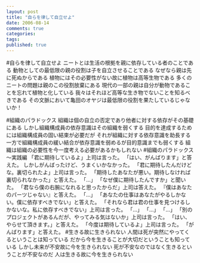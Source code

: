 ```yaml
---
layout: post
title: "自らを律して自立せよ"
date: 2006-08-14
comments: true
categories:
tags:
published: true
---
```


#自らを律して自立せよ
ニートとは生活の根拠を親に依存している者のことである
動物としての最低限の親の役割は子を自立させることである
なぜなら親は先に死ぬからである
植物にはその必要性がない故に植物は高等生物である
多くのニートの問題は親のこの役割放棄にある
現代の一部の親は自分が動物であることを忘れて植物と化している
我々はそれほど高等な生き物でないことを知るべきである
その文脈において亀田のオヤジは最低限の役割を果たしているじゃないか！

#組織のパラドックス
組織は個の自立の否定であり他者に対する依存がその基礎にある
しかし組織構成員の依存意識はその組織を弱くする
目的を達成するためには組織構成員の固い結束が必要だが
それが組織に対する依存意識を助長する
一方で組織構成員の緩い結合が依存意識を弱めるが目的意識までも弱くする
組織は組織の必要性を今一度考える必要があるかもしれない
#組織のパラドックス～実践編
「君に期待しているよ」上司は言った。
「はい、がんばります」と答えた。
しかしがんばったけど、うまくいかなかった。
「君に期待したんだけどな。裏切られたよ」上司は言った。
「期待したあなたが悪い。期待しなければ裏切られなかった」と答えた。
「...」
「なぜ僕に期待したんですか」と聞いた。
「君なら僕の右腕になれると思ったからだ」上司は答えた。
『僕はあなたのパーツじゃない』と答えた。
「...」
「あなたの仕事はあなたがやるしかない。僕に依存すべきでない」と答えた。
「それなら君は君の仕事を見つけるしかないな。私に依存すべきでない」上司は言った。
「...」
「...」
「...」
「別のプロジェクトがあるんだが、やってみる気はないか」上司は言った。
「はい、やらせて頂きます。」と答えた。
「今度は期待しているよ」上司は言った。
「がんばります」と答えた。
#生きる故に生きられない
人間は死が突然にやってくるということは知っている
だから今を生きることが大切だということも知っている
しかし未来が不安故に今を生きられない
死が不安なのではなく生きるということが不安なのだ
人は生きる故に今を生きられない
